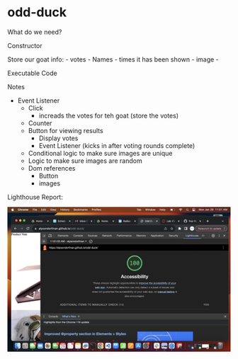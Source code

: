 # odd-duck

What do we need?

Constructor

  Store our goat info:
    - votes
    - Names
    - times it has been shown
    - image
    - 

Executable Code

Notes

- Event Listener
  - Click
    - increads the votes for teh goat (store the votes)
  - Counter 
  - Button for viewing results
    - Display votes
    - Event Listener (kicks in after voting rounds complete)
  - Conditional logic to make sure images are unique
  - Logic to make sure images are random
  - Dom references
    - Button 
    - images

Lighthouse Report: 

![lighthouse report](<Screenshot 2024-01-29 at 11.01.37 AM.png>)

